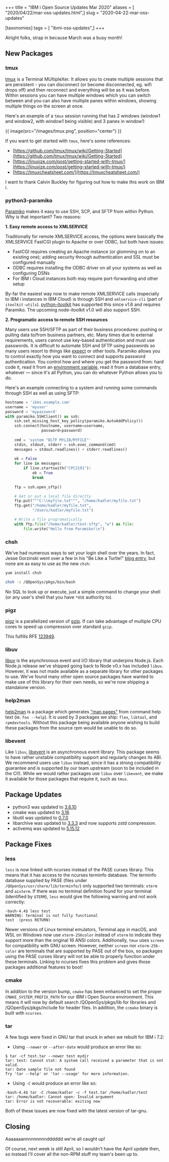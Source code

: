 +++
title = "IBM i Open Source Updates Mar 2020"
aliases = [ "2020/04/22/mar-oss-updates.html",]
slug = "2020-04-22-mar-oss-updates"

[taxonomies]
tags = [ "ibmi-oss-updates",]
+++

Alright folks, strap in because March was a busy month!

<!-- more -->

## New Packages

### tmux

[tmux](https://github.com/tmux/tmux/wiki) is a Terminal MUltipleXer. It allows you to create multiple sessions that are persistent - you can disconnect (or become disconnected, eg. wifi drops off) and then reconnect and everything will be as it was before. Within sessions you can have multiple windows which you can switch between and you can also have multiple panes within windows, showing multiple things on the screen at once.

Here's an example of a `tmux` session running that has 2 windows (window1 and window2, with window1 being visible) and 3 panes in window1:

{{ image(src="/images/tmux.png", position="center") }}

If you want to get started with `tmux`, here's some references:
- [https://github.com/tmux/tmux/wiki/Getting-Started](https://github.com/tmux/tmux/wiki/Getting-Started)
- [https://linuxize.com/post/getting-started-with-tmux/](https://linuxize.com/post/getting-started-with-tmux/)
- [https://tmuxcheatsheet.com/](https://tmuxcheatsheet.com/)

I want to thank Calvin Buckley for figuring out how to make this work on IBM i.

### python3-paramiko

[Paramiko](http://paramiko.org/) makes it easy to use SSH, SCP, and SFTP from within Python. Why is that important? Two reasons:

**1\. Easy remote access to XMLSERVICE**

Traditionally for remote XMLSERVICE access, the options were basically the XMLSERVICE FastCGI plugin to Apache or over ODBC, but both have issues:

- FastCGI requires creating an Apache instance (or glomming on to an existing one); adding security through authentication and SSL must be configured manually
- ODBC requires installing the ODBC driver on all your systems as well as configuring DSNs
- For IBM i Cloud instances both may require port-forwarding and other setup 

By-far the easiest way now to make remote XMLSERVICE calls (especially to IBM i instances in IBM Cloud) is through SSH and `xmlservice-cli` (part of `itoolkit-utils`). [python-itoolkit](https://python-itoolkit.readthedocs.io/en/latest/api.html#ssh-transport) has supported this since v1.6 and requires Paramiko. The upcoming node-itoolkit v1.0 will also support SSH.

**2\. Programatic access to remote SSH resources**

Many users use SSH/SFTP as part of their business procedures: pushing or pulling data to/from business partners, etc. Many times due to external requirements, users cannot use key-based authentication and must use passwords. It is difficult to automate SSH and SFTP using passwords so many users resort to things like [expect](/2020/04/15/feb-oss-updates.html#expect) or other tools. Paramiko allows you to control exactly how you want to connect and supports password authentication. You control how and where you get the password from: hard code it, read it from an [environment variable](https://docs.python.org/3/library/os.html#os.environ), read it from a database entry, whatever — since it's all Python, you can do whatever Python allows you to do.


Here's an example connecting to a system and running some commands through SSH as well as using SFTP:
```python
hostname = 'ibmi.example.com'
username = 'myuser'
password = 'mypassword'
with paramiko.SSHClient() as ssh:
    ssh.set_missing_host_key_policy(paramiko.AutoAddPolicy())
    ssh.connect(hostname, username=username,
                password=password)
    
    cmd = 'system "DLTF MYLIB/MYFILE"'
    stdin, stdout, stderr = ssh.exec_command(cmd)
    messages = stdout.readlines() + stderr.readlines()
    
    ok = False
    for line in messages:
        if line.startswith("CPC2191"):
            ok = True
            break
    
    ftp = ssh.open_sftp()

    # Get or put a local file directly
    ftp.put("""C:\\myfile.txt""", "/home/kadler/myfile.txt")
    ftp.get("/home/kadler/myfile.txt",
            "/Users/kadler/myfile.txt")

    # Write a file programatically
    with ftp.file("/home/kadler/test-sftp", "w") as file:
        file.write("Hello from Paramiko!\n")
```

### chsh

We've had numerous ways to set your login shell over the years. In fact, Jesse Gorzinski went over a few in his "Be Like a Turtle!" [blog entry](https://ibmsystemsmag.com/Power-Systems/8/2017/be-like-a-turtle), but none are as easy to use as the new `chsh`:

```sh
yum install chsh

chsh -s /QOpenSys/pkgs/bin/bash
```

No SQL to look up or execute, just a simple command to change your shell (or any user's shell that you have `*USE` authority to).

### pigz

[pigz](https://zlib.net/pigz/) is a parallelized version of [gzip](http://gzip.org/). If can take advantage of multiple CPU cores to speed up compression over standard `gzip`.

This fulfills RFE [123949](http://www.ibm.com/developerworks/rfe/execute?use_case=viewRfe&CR_ID=123949).

### libuv

[libuv](https://github.com/libuv/libuv) is the asynchronous event and I/O library that underpins Node.js. Each Node.js release we've shipped going back to Node v0.x has included `libuv`. However, it was not made available as a separate library for other packages to use. We've found many other open source packages have wanted to make use of this library for their own needs, so we're now shipping a standalone version.

### help2man

[help2man](https://www.gnu.org/software/help2man/) is a package which generates ["man pages"](https://en.wikipedia.org/wiki/Man_page) from command help text (ie. `foo --help`). It is used by 3 packages we ship: `flex`, `libtool`, and `rpmdevtools`. Without this package being available anyone wishing to build these packages from the source rpm would be unable to do so.

### libevent

Like `libuv`, [libevent](https://libevent.org/) is an asynchronous event library. This package seems to have rather unstable compatibility support and regularly changes its ABI. We recommend users use `libuv` instead, since it has a strong compatibility guarantee and is supported by our team upstream (soon to be included in the CI!). While we would rather packages use `libuv` over `libevent`, we make it available for those packages that require it, such as `tmux`.

## Package Updates

- python3 was updated to [3.6.10](https://docs.python.org/3.6/whatsnew/changelog.html#python-3-6-10-final)
- cmake was updated to [3.16](https://cmake.org/cmake/help/v3.16/release/3.16.html)
- libutil was updated to [0.7.0](https://github.com/IBM/portlibfori/releases/tag/0.7.0)
- libarchive was updated to [3.3.3](https://github.com/libarchive/libarchive/wiki/ReleaseNotes#libarchive-333) and now supports zstd compression.
- activemq was updated to [5.15.12](https://activemq.apache.org/activemq-51512-release)

## Package Fixes

### less

`less` is now linked with ncurses instead of the PASE curses library. This means that it has access to the ncurses terminfo database. The terminfo database supplied by PASE (files under `/QOpenSys/usr/share/lib/terminfo/`) only supported two terminals: `xterm` and `aixterm`. If there was no terminal definition found for your terminal (identified by `$TERM`), `less` would give the following warning and not work correctly:

```
-bash-4.4$ less test
WARNING: terminal is not fully functional
test  (press RETURN)
```

Newer versions of Linux terminal emulators, Terminal.app in macOS, and WSL on Windows now use `xterm-256color` instead of `xterm` to indicate they support more than the original 16 ANSI colors. Additionally, `tmux` uses `screen` for compatibility with GNU screen. However, neither `screen` nor `xterm-256-color` are terminals that are supported by PASE out of the box, so packages using the PASE curses library will not be able to properly function under these terminals. Linking to ncurses fixes this problem and gives those packages additional features to boot!

### cmake

In addition to the version bump, `cmake` has been enhanced to set the proper `CMAKE_SYSTEM_PREFIX_PATH` for our IBM i Open Source environment. This means it will now by default search /QOpenSys/pkgs/lib for libraries and /QOpenSys/pkgs/include for header files. In addition, the `ccmake` binary is built with `ncurses`.

### tar

A few bugs were fixed in GNU tar that snuck in when we rebuilt for IBM i 7.2:

- Using `--newer` or `--after-date` would produce an error like so:

```
$ tar -cf test.tar --newer test mydir
tar: test: Cannot stat: A system call received a parameter that is not valid.
tar: Date sample file not found
Try 'tar --help' or 'tar --usage' for more information.
```

- Using `-C` would produce an error like so:

```
-bash-4.4$ tar -C /home/kadler -c -f test.tar /home/kadler/test
tar: /home/kadler: Cannot open: Invalid argument
tar: Error is not recoverable: exiting now
```

Both of these issues are now fixed with the latest version of tar-gnu.

## Closing

Aaaaaaannnnnnnnndddddd we're all caught up!

Of course, next week is still April, so I wouldn't have the April update then, so instead I'll cover all the non-RPM stuff my team's been up to.
